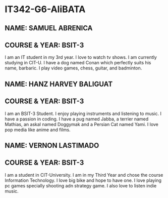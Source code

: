 # IT342-G6-AliBATA
## NAME: SAMUEL ABRENICA
## COURSE & YEAR: BSIT-3

I am an IT student in my 3rd year. I love to watch tv shows. I am currently studying in CIT-U. I have a dog named Conan which perfectly suits his name, barbaric. I play video games, chess, guitar, and badminton.

## NAME: HANZ HARVEY BALIGUAT
## COURSE & YEAR: BSIT-3

I am an BSIT-3 Student. I enjoy playing instruments and listening to music. I have a passion in coding. I have a pug named Jabba, a terrier named Mathias, an askal named Doggymak and a Persian Cat named Yami. I love pop media like anime and films.

## NAME: VERNON LASTIMADO
## COURSE & YEAR: BSIT-3

I am a student in CIT-University. I am in my Third Year and chose the course Information Technology. I love big bike and hope to have one. I love playing pc games specially shooting adn strategy game. I also love to listen indie music. 
